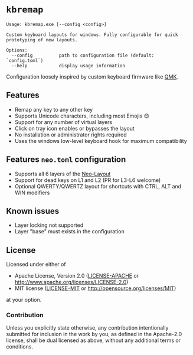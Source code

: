 # `kbremap`

```
Usage: kbremap.exe [--config <config>]

Custom keyboard layouts for windows. Fully configurable for quick prototyping of new layouts.

Options:
  --config          path to configuration file (default: `config.toml`)
  --help            display usage information
```

Configuration loosely inspired by custom keyboard firmware like [QMK](https://qmk.fm/).

## Features
* Remap any key to any other key
* Supports Unicode characters, including most Emojis 😊
* Support for any number of virtual layers
* Click on tray icon enables or bypasses the layout
* No installation or administrator rights required
* Uses the windows low-level keyboard hook for maximum compatibility

## Features `neo.toml` configuration
* Supports all 6 layers of the [Neo-Layout](https://neo-layout.org/)
* Support for dead keys on L1 and L2 (PR for L3-L6 welcome)
* Optional QWERTY/QWERTZ layout for shortcuts with CTRL, ALT and WIN modifiers

## Known issues
* Layer locking not supported
* Layer "base" must exists in the configuration

## License

Licensed under either of

- Apache License, Version 2.0 ([LICENSE-APACHE](LICENSE-APACHE) or
  http://www.apache.org/licenses/LICENSE-2.0)
- MIT license ([LICENSE-MIT](LICENSE-MIT) or http://opensource.org/licenses/MIT)

at your option.

### Contribution

Unless you explicitly state otherwise, any contribution intentionally submitted for inclusion in the
work by you, as defined in the Apache-2.0 license, shall be dual licensed as above, without any
additional terms or conditions.
